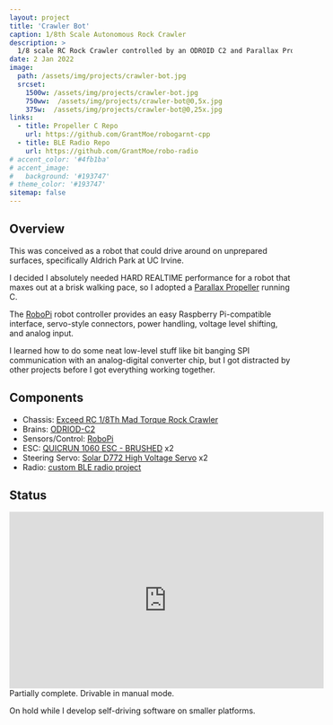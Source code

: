 ```yaml
---
layout: project
title: 'Crawler Bot'
caption: 1/8th Scale Autonomous Rock Crawler
description: >
  1/8 scale RC Rock Crawler controlled by an ODROID C2 and Parallax Propeller
date: 2 Jan 2022
image: 
  path: /assets/img/projects/crawler-bot.jpg
  srcset: 
    1500w: /assets/img/projects/crawler-bot.jpg
    750ww:  /assets/img/projects/crawler-bot@0,5x.jpg
    375w:  /assets/img/projects/crawler-bot@0,25x.jpg
links:
  - title: Propeller C Repo
    url: https://github.com/GrantMoe/robogarnt-cpp
  - title: BLE Radio Repo
    url: https://github.com/GrantMoe/robo-radio
# accent_color: '#4fb1ba'
# accent_image:
#   background: '#193747'
# theme_color: '#193747'
sitemap: false
---
```

<!--spacer to prevent body header replacing title-->


## Overview
This was conceived as a robot that could drive around on unprepared surfaces, specifically Aldrich Park at UC Irvine.

I decided I absolutely needed HARD REALTIME performance for a robot that maxes out at a brisk walking pace, so I adopted a [Parallax Propeller](https://www.parallax.com/propeller-1/) running C.

The [RoboPi](https://www.mikronauts.com/raspberry-pi/robopi/) robot controller provides an easy Raspberry Pi-compatible interface, servo-style connectors, power handling, voltage level shifting, and analog input. 

I learned how to do some neat low-level stuff like bit banging SPI communication with an analog-digital converter chip, but I got distracted by other projects before I got everything working together.

## Components
- Chassis: [Exceed RC 1/8Th Mad Torque Rock Crawler](https://www.nitrorcx.com/03c09-madtorque-orange.html)
- Brains: [ODRIOD-C2](https://wiki.odroid.com/odroid-c2/odroid-c2)
- Sensors/Control: [RoboPi](https://www.mikronauts.com/raspberry-pi/robopi/)
- ESC: [QUICRUN 1060 ESC - BRUSHED](https://www.hobbywingdirect.com/products/quicrun-10-esc-2-3s-brushed) x2 
- Steering Servo: [Solar D772 High Voltage Servo](https://www.hobbypartz.com/33p-solarservo-d772.html) x2
- Radio: [custom BLE radio project](https://github.com/GrantMoe/robo-radio)

## Status

<iframe width="560" height="315" src="https://www.youtube.com/embed/cdBuQvcAnks" title="YouTube video player" frameborder="0" allow="accelerometer; autoplay; clipboard-write; encrypted-media; gyroscope; picture-in-picture" allowfullscreen></iframe>  
<br>
Partially complete. Drivable in manual mode.

On hold while I develop self-driving software on smaller platforms.